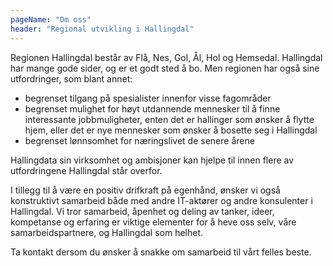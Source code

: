 ```yaml
---
pageName: "Om oss"
header: "Regional utvikling i Hallingdal"
---
```

Regionen Hallingdal består av Flå, Nes, Gol, Ål, Hol og Hemsedal. Hallingdal har mange gode sider, og er et godt sted å bo. Men regionen har også sine utfordringer, som blant annet:

* begrenset tilgang på spesialister innenfor visse fagområder
* begrenset mulighet for høyt utdannende mennesker til å finne interessante jobbmuligheter, enten det er hallinger som ønsker å flytte hjem, eller det er nye mennesker som ønsker å bosette seg i Hallingdal
* begrenset lønnsomhet for næringslivet de senere årene

Hallingdata sin virksomhet og ambisjoner kan hjelpe til innen flere av utfordringene Hallingdal står overfor.

I tillegg til å være en positiv drifkraft på egenhånd, ønsker vi også konstruktivt samarbeid både med andre IT-aktører og andre konsulenter i Hallingdal. Vi tror samarbeid, åpenhet og deling av tanker, ideer, kompetanse og erfaring er viktige elementer for å heve oss selv, våre samarbeidspartnere, og Hallingdal som helhet.

Ta kontakt dersom du ønsker å snakke om samarbeid til vårt felles beste.